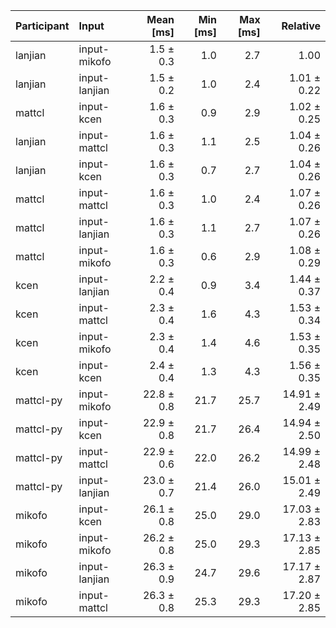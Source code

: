 | Participant | Input | Mean [ms] | Min [ms] | Max [ms] | Relative |
|:---|:---|---:|---:|---:|---:|
| lanjian | input-mikofo | 1.5 ± 0.3 | 1.0 | 2.7 | 1.00 |
| lanjian | input-lanjian | 1.5 ± 0.2 | 1.0 | 2.4 | 1.01 ± 0.22 |
| mattcl | input-kcen | 1.6 ± 0.3 | 0.9 | 2.9 | 1.02 ± 0.25 |
| lanjian | input-mattcl | 1.6 ± 0.3 | 1.1 | 2.5 | 1.04 ± 0.26 |
| lanjian | input-kcen | 1.6 ± 0.3 | 0.7 | 2.7 | 1.04 ± 0.26 |
| mattcl | input-mattcl | 1.6 ± 0.3 | 1.0 | 2.4 | 1.07 ± 0.26 |
| mattcl | input-lanjian | 1.6 ± 0.3 | 1.1 | 2.7 | 1.07 ± 0.26 |
| mattcl | input-mikofo | 1.6 ± 0.3 | 0.6 | 2.9 | 1.08 ± 0.29 |
| kcen | input-lanjian | 2.2 ± 0.4 | 0.9 | 3.4 | 1.44 ± 0.37 |
| kcen | input-mattcl | 2.3 ± 0.4 | 1.6 | 4.3 | 1.53 ± 0.34 |
| kcen | input-mikofo | 2.3 ± 0.4 | 1.4 | 4.6 | 1.53 ± 0.35 |
| kcen | input-kcen | 2.4 ± 0.4 | 1.3 | 4.3 | 1.56 ± 0.35 |
| mattcl-py | input-mikofo | 22.8 ± 0.8 | 21.7 | 25.7 | 14.91 ± 2.49 |
| mattcl-py | input-kcen | 22.9 ± 0.8 | 21.7 | 26.4 | 14.94 ± 2.50 |
| mattcl-py | input-mattcl | 22.9 ± 0.6 | 22.0 | 26.2 | 14.99 ± 2.48 |
| mattcl-py | input-lanjian | 23.0 ± 0.7 | 21.4 | 26.0 | 15.01 ± 2.49 |
| mikofo | input-kcen | 26.1 ± 0.8 | 25.0 | 29.0 | 17.03 ± 2.83 |
| mikofo | input-mikofo | 26.2 ± 0.8 | 25.0 | 29.3 | 17.13 ± 2.85 |
| mikofo | input-lanjian | 26.3 ± 0.9 | 24.7 | 29.6 | 17.17 ± 2.87 |
| mikofo | input-mattcl | 26.3 ± 0.8 | 25.3 | 29.3 | 17.20 ± 2.85 |

